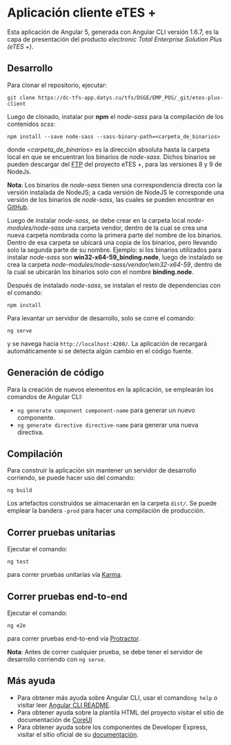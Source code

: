 # Aplicación cliente eTES +

Esta aplicación de Angular 5, generada con Angular CLI versión 1.6.7, 
es la capa de presentación del producto *electronic Total Enterprise 
Solution Plus (eTES +)*.

## Desarrollo
Para clonar el repositorio, ejecutar:  
  
`git clone https://dc-tfs-app.datys.cu/tfs/DSGE/EMP_POS/_git/etes-plus-client`  
  
Luego de clonado, instalar por **npm** el *node-sass* para la compilación
de los contenidos *scss*:   
 
`npm install --save node-sass --sass-binary-path=<carpeta_de_binarios>`  
  
donde *<carpeta_de_binarios>* es la dirección absoluta hasta la carpeta
local en que se encuentran los binarios de *node-sass*. Dichos binarios
se pueden descargar del [FTP](http://172.20.10.67:8081) del proyecto eTES +,
para las versiones 8 y 9 de NodeJs.  
  
**Nota**: Los binarios de *node-sass* tienen una correspondencia directa
con la versión instalada de NodeJS; a cada versión de NodeJS le corresponde
una versión de los binarios de *node-sass*, las cuales se pueden encontrar 
en [GitHub](https://github.com/sass/node-sass/releases).  

Luego de instalar *node-sass*, se debe crear en la carpeta local *node-modules/node-sass*
una carpeta vendor, dentro de la cual se crea una nueva carpeta nombrada
como la primera parte del nombre de los binarios. Dentro de esa carpeta se
ubicará una copia de los binarios, pero llevando solo la segunda parte
de su nombre. Ejemplo: si los binarios utilizados para instalar *node-sass*
son **win32-x64-59_binding.node**, luego de instalado se crea la carpeta
*node-modules/node-sass/vendor/win32-x64-59*, dentro de la cual se ubicarán
los binarios solo con el nombre **binding.node**.    
  
Después de instalado *node-sass*, se instalan el resto de dependencias con el comando:  
  
`npm install`  

Para levantar un servidor de desarrollo, solo se corre el comando:  

`ng serve`  
  
y se navega hacia `http://localhost:4200/`. La aplicación de recargará automáticamente
si se detecta algún cambio en el código fuente.

## Generación de código

Para la creación de nuevos elementos en la aplicación, se emplearán los
comandos de Angular CLI:  
  
* `ng generate component component-name` para generar un nuevo componente.
* `ng generate directive directive-name` para generar una nueva directiva.

## Compilación

Para construir la aplicación sin mantener un servidor de desarrollo corriendo,
se puede hacer uso del comando:  
  
`ng build`  
  
Los artefactos construidos se almacenarán en la carpeta `dist/`. 
Se puede emplear la bandera `-prod` para hacer una compilación de producción.

## Correr pruebas unitarias

Ejecutar el comando:  
  
`ng test`  
  
para correr pruebas unitarias vía [Karma](https://karma-runner.github.io).

## Correr pruebas end-to-end

Ejecutar el comando:  
  
`ng e2e`  
  
para correr pruebas end-to-end vía [Protractor](http://www.protractortest.org/).
  
**Nota**: Antes de correr cualquier prueba, se debe tener el servidor de
desarrollo corriendo con `ng serve`.

## Más ayuda

* Para obtener más ayuda sobre Angular CLI, usar el comando`ng help` o
visitar leer [Angular CLI README](https://github.com/angular/angular-cli/blob/master/README.md).
* Para obtener ayuda sobre la plantila HTML del proyecto visitar
el sitio de documentación de [CoreUI](https://coreui.io/docs/getting-started/introduction/)
* Para obtener ayuda sobre los componentes de Developer Express,
visitar el sitio oficial de su [documentación](https://js.devexpress.com/Documentation/).
